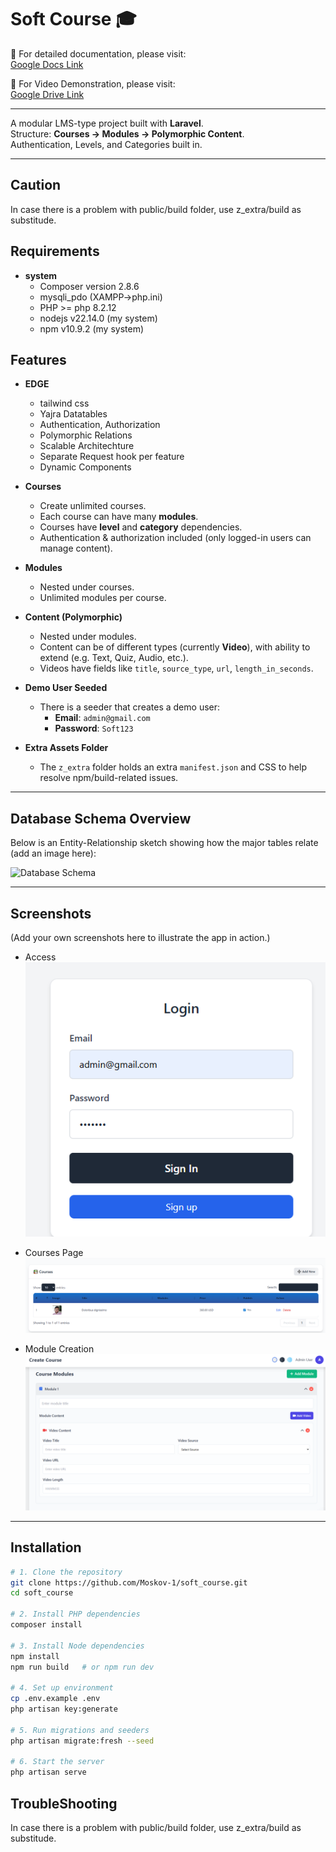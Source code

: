 # Soft Course 🎓

📄 For detailed documentation, please visit:  
[Google Docs Link](https://docs.google.com/document/d/1FP5s-sI_pZK77Wj_PrvnBFeeO8xUgKsymHRq46jwEyw/edit?usp=sharing)

🎦 For Video Demonstration, please visit:  
[Google Drive Link](https://drive.google.com/file/d/1jJXD1fAsiINYDLAgZugmLLfZufJpd36B/view)


---

A modular LMS-type project built with **Laravel**.  
Structure: **Courses → Modules → Polymorphic Content**.  
Authentication, Levels, and Categories built in.  

---

## Caution 
In case there is a problem with public/build folder, 
use z_extra/build as substitude.

## Requirements
- **system**
  - Composer version 2.8.6
  - mysqli_pdo (XAMPP->php.ini)
  - PHP >= php 8.2.12 
  - nodejs v22.14.0 (my system)
  - npm v10.9.2 (my system)
  
## Features

- **EDGE**
  - tailwind css
  - Yajra Datatables
  - Authentication, Authorization
  - Polymorphic Relations
  - Scalable Architechture
  - Separate Request hook per feature
  - Dynamic Components

- **Courses**  
  - Create unlimited courses.  
  - Each course can have many **modules**.  
  - Courses have **level** and **category** dependencies.  
  - Authentication & authorization included (only logged-in users can manage content).  

- **Modules**  
  - Nested under courses.  
  - Unlimited modules per course.  

- **Content (Polymorphic)**  
  - Nested under modules.  
  - Content can be of different types (currently **Video**), with ability to extend (e.g. Text, Quiz, Audio, etc.).  
  - Videos have fields like `title`, `source_type`, `url`, `length_in_seconds`.  

- **Demo User Seeded**  
  - There is a seeder that creates a demo user:  
    - **Email**: `admin@gmail.com`  
    - **Password**: `Soft123`  

- **Extra Assets Folder**  
  - The `z_extra` folder holds an extra `manifest.json` and CSS to help resolve npm/build-related issues.  

---

## Database Schema Overview  

Below is an Entity-Relationship sketch showing how the major tables relate (add an image here):  

![Database Schema](docs/images/schema.png)  

---

## Screenshots  

(Add your own screenshots here to illustrate the app in action.)  

- Access  
  ![Login](z_extra/images/0.png)  

- Courses Page  
  ![Courses](z_extra/images/1.png)  

- Module Creation  
  ![Module](z_extra/images/2.png)  

---

## Installation

```bash
# 1. Clone the repository
git clone https://github.com/Moskov-1/soft_course.git
cd soft_course

# 2. Install PHP dependencies
composer install

# 3. Install Node dependencies
npm install
npm run build   # or npm run dev

# 4. Set up environment
cp .env.example .env
php artisan key:generate

# 5. Run migrations and seeders
php artisan migrate:fresh --seed

# 6. Start the server
php artisan serve

```
## TroubleShooting 
In case there is a problem with public/build folder, 
use z_extra/build as substitude.